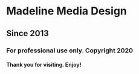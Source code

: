 # Madeline Media Design
## Since 2013
### For professional use only. Copyright 2020
#### Thank you for visiting. Enjoy!

